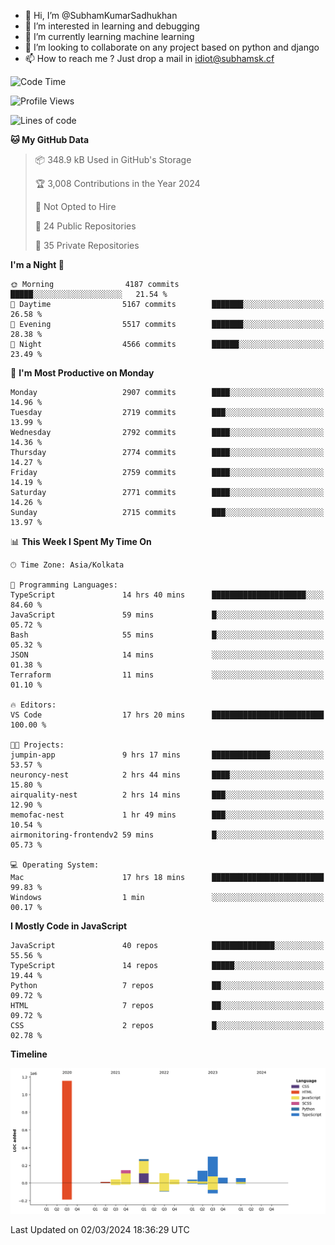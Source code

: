 - 👋 Hi, I’m @SubhamKumarSadhukhan
- 👀 I’m interested in learning and debugging
- 🌱 I’m currently learning machine learning
- 💞️ I’m looking to collaborate on any project based on python and django
- 📫 How to reach me ?
      Just drop a mail in idiot@subhamsk.cf

<!---
SubhamKumarSadhukhan/SubhamKumarSadhukhan is a ✨ special ✨ repository because its `README.md` (this file) appears on your GitHub profile.
You can click the Preview link to take a look at your changes.
--->


<!--START_SECTION:waka-->
![Code Time](http://img.shields.io/badge/Code%20Time-1%2C974%20hrs%2034%20mins-blue)

![Profile Views](http://img.shields.io/badge/Profile%20Views-29-blue)

![Lines of code](https://img.shields.io/badge/From%20Hello%20World%20I%27ve%20Written-2.4%20million%20lines%20of%20code-blue)

**🐱 My GitHub Data** 

> 📦 348.9 kB Used in GitHub's Storage 
 > 
> 🏆 3,008 Contributions in the Year 2024
 > 
> 🚫 Not Opted to Hire
 > 
> 📜 24 Public Repositories 
 > 
> 🔑 35 Private Repositories 
 > 
**I'm a Night 🦉** 

```text
🌞 Morning                4187 commits        █████░░░░░░░░░░░░░░░░░░░░   21.54 % 
🌆 Daytime                5167 commits        ███████░░░░░░░░░░░░░░░░░░   26.58 % 
🌃 Evening                5517 commits        ███████░░░░░░░░░░░░░░░░░░   28.38 % 
🌙 Night                  4566 commits        ██████░░░░░░░░░░░░░░░░░░░   23.49 % 
```
📅 **I'm Most Productive on Monday** 

```text
Monday                   2907 commits        ████░░░░░░░░░░░░░░░░░░░░░   14.96 % 
Tuesday                  2719 commits        ███░░░░░░░░░░░░░░░░░░░░░░   13.99 % 
Wednesday                2792 commits        ████░░░░░░░░░░░░░░░░░░░░░   14.36 % 
Thursday                 2774 commits        ████░░░░░░░░░░░░░░░░░░░░░   14.27 % 
Friday                   2759 commits        ████░░░░░░░░░░░░░░░░░░░░░   14.19 % 
Saturday                 2771 commits        ████░░░░░░░░░░░░░░░░░░░░░   14.26 % 
Sunday                   2715 commits        ███░░░░░░░░░░░░░░░░░░░░░░   13.97 % 
```


📊 **This Week I Spent My Time On** 

```text
🕑︎ Time Zone: Asia/Kolkata

💬 Programming Languages: 
TypeScript               14 hrs 40 mins      █████████████████████░░░░   84.60 % 
JavaScript               59 mins             █░░░░░░░░░░░░░░░░░░░░░░░░   05.72 % 
Bash                     55 mins             █░░░░░░░░░░░░░░░░░░░░░░░░   05.32 % 
JSON                     14 mins             ░░░░░░░░░░░░░░░░░░░░░░░░░   01.38 % 
Terraform                11 mins             ░░░░░░░░░░░░░░░░░░░░░░░░░   01.10 % 

🔥 Editors: 
VS Code                  17 hrs 20 mins      █████████████████████████   100.00 % 

🐱‍💻 Projects: 
jumpin-app               9 hrs 17 mins       █████████████░░░░░░░░░░░░   53.57 % 
neuroncy-nest            2 hrs 44 mins       ████░░░░░░░░░░░░░░░░░░░░░   15.80 % 
airquality-nest          2 hrs 14 mins       ███░░░░░░░░░░░░░░░░░░░░░░   12.90 % 
memofac-nest             1 hr 49 mins        ███░░░░░░░░░░░░░░░░░░░░░░   10.54 % 
airmonitoring-frontendv2 59 mins             █░░░░░░░░░░░░░░░░░░░░░░░░   05.73 % 

💻 Operating System: 
Mac                      17 hrs 18 mins      █████████████████████████   99.83 % 
Windows                  1 min               ░░░░░░░░░░░░░░░░░░░░░░░░░   00.17 % 
```

**I Mostly Code in JavaScript** 

```text
JavaScript               40 repos            ██████████████░░░░░░░░░░░   55.56 % 
TypeScript               14 repos            █████░░░░░░░░░░░░░░░░░░░░   19.44 % 
Python                   7 repos             ██░░░░░░░░░░░░░░░░░░░░░░░   09.72 % 
HTML                     7 repos             ██░░░░░░░░░░░░░░░░░░░░░░░   09.72 % 
CSS                      2 repos             █░░░░░░░░░░░░░░░░░░░░░░░░   02.78 % 
```



**Timeline**

![Lines of Code chart](https://raw.githubusercontent.com/SubhamKumarSadhukhan/SubhamKumarSadhukhan/main/assets/bar_graph.png)


 Last Updated on 02/03/2024 18:36:29 UTC
<!--END_SECTION:waka-->

